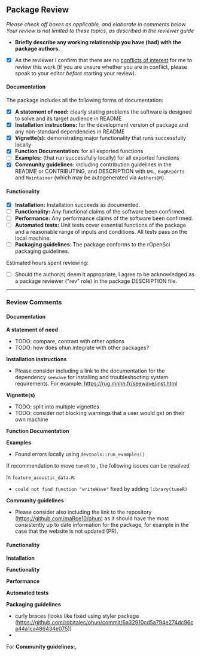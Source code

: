 ## Package Review

*Please check off boxes as applicable, and elaborate in comments below. Your review is not limited to these topics, as described in the reviewer guide*

-   **Briefly describe any working relationship you have (had) with the package authors.**
-   [x] As the reviewer I confirm that there are no [conflicts of interest](https://devguide.ropensci.org/policies.html#coi) for me to review this work (if you are unsure whether you are in conflict, please speak to your editor *before* starting your review).


#### Documentation

The package includes all the following forms of documentation:

-   [x] **A statement of need:** clearly stating problems the software is designed to solve and its target audience in README
-   [x] **Installation instructions:** for the development version of package and any non-standard dependencies in README
-   [x] **Vignette(s):** demonstrating major functionality that runs successfully locally
-   [x] **Function Documentation:** for all exported functions
-   [ ] **Examples:** (that run successfully locally) for all exported functions
-   [x] **Community guidelines:** including contribution guidelines in the README or CONTRIBUTING, and DESCRIPTION with `URL`, `BugReports` and `Maintainer` (which may be autogenerated via `Authors@R`).

#### Functionality

-   [x] **Installation:** Installation succeeds as documented.
-   [ ] **Functionality:** Any functional claims of the software been confirmed.
-   [ ] **Performance:** Any performance claims of the software been confirmed.
-   [ ] **Automated tests:** Unit tests cover essential functions of the package and a reasonable range of inputs and conditions. All tests pass on the local machine.
-   [ ] **Packaging guidelines**: The package conforms to the rOpenSci packaging guidelines.

Estimated hours spent reviewing:

-   [ ] Should the author(s) deem it appropriate, I agree to be acknowledged as a package reviewer ("rev" role) in the package DESCRIPTION file.

------------------------------------------------------------------------

### Review Comments

#### Documentation

**A statement of need**

- TODO: compare, contrast with other options
- TODO: how does ohun integrate with other packages?


**Installation instructions**

-   Please consider including a link to the documentation for the dependency `seewave` for installing and troubleshooting system requirements. For example: <https://rug.mnhn.fr/seewave/inst.html>



**Vignette(s)** 

- TODO: split into multiple vignettes
- TODO: consider not blocking warnings that a user would get on their own machine

**Function Documentation** 

**Examples**

- Found errors locally using `devtools::run_examples()`


If recommendation to move `tuneR` to , the following issues can be resolved

In `feature_acoustic_data.R`:

- `could not find function "writeWave"` fixed by adding `library(tuneR)`



**Community guidelines**

-   Please consider also including the link to the repository (<https://github.com/maRce10/ohun>) as it should have the most consistently up to date information for the package, for example in the case that the website is not updated (PR).

#### Functionality

**Installation**

**Functionality**

**Performance**

**Automated tests**

**Packaging guidelines**

- curly braces (looks like fixed using styler package (https://github.com/robitalec/ohun/commit/6a32910cd5a794e274dc96ca44a1ca486434e075)) 
- 

For **Community guidelines:**,
